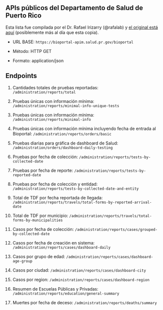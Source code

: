 ## APIs públicos del Departamento de Salud de Puerto Rico

Esta lista fue compilada por el Dr. Rafael Irizarry (@rafalab) y 
[el original está aquí](https://github.com/rafalab/pr-covid/blob/master/dashboard/apis.md)
(posiblemente más al día que esta copia).

* URL BASE: ```https://bioportal-apim.salud.pr.gov/bioportal```

* Método: HTTP GET

* Formato: application/json

## Endpoints
1. Cantidades totales de pruebas reportadas:
```/administration/reports/total```

2. Pruebas únicas con información mínima:
```/administration/reports/minimal-info-unique-tests```

3. Pruebas únicas con información mínima:
```/administration/reports/minimal-info```

4. Pruebas únicas con información mínima incluyendo fecha de entrada al Bioportal:
```/administration/reports/orders/basic```

5. Pruebas diarias para gráfica de dashboard de Salud:
```/administration/orders/dashboard-daily-testing```

6. Pruebas por fecha de colección:
```/administration/reports/tests-by-collected-date```

7. Pruebas por fecha de reporte:
```/administration/reports/tests-by-reported-date```

8. Pruebas por fecha de colección y entidad:
```/administration/reports/tests-by-collected-date-and-entity```

9. Total de TDF por fecha reportada de llegada:
```/administration/reports/travels/total-forms-by-reported-arrival-date```

10. Total de TDF por municipio:
```/administration/reports/travels/total-forms-by-municipalities```

11. Casos por fecha de colección:
```/administration/reports/cases/grouped-by-collected-date```

12. Casos por fecha de creación en sistema:
```/administration/reports/cases/dashboard-daily```

13. Casos por grupo de edad:
```/administration/reports/cases/dashboard-age-group```

14. Casos por ciudad:
```/administration/reports/cases/dashboard-city```

15. Casos por region:
```/administration/reports/cases/dashboard-region```
    
16. Resumen de Escuelas Públicas y Privadas:
```/administration/reports/education/general-summary```
    
17. Muertes por fecha de deceso:
```/administration/reports/deaths/summary```